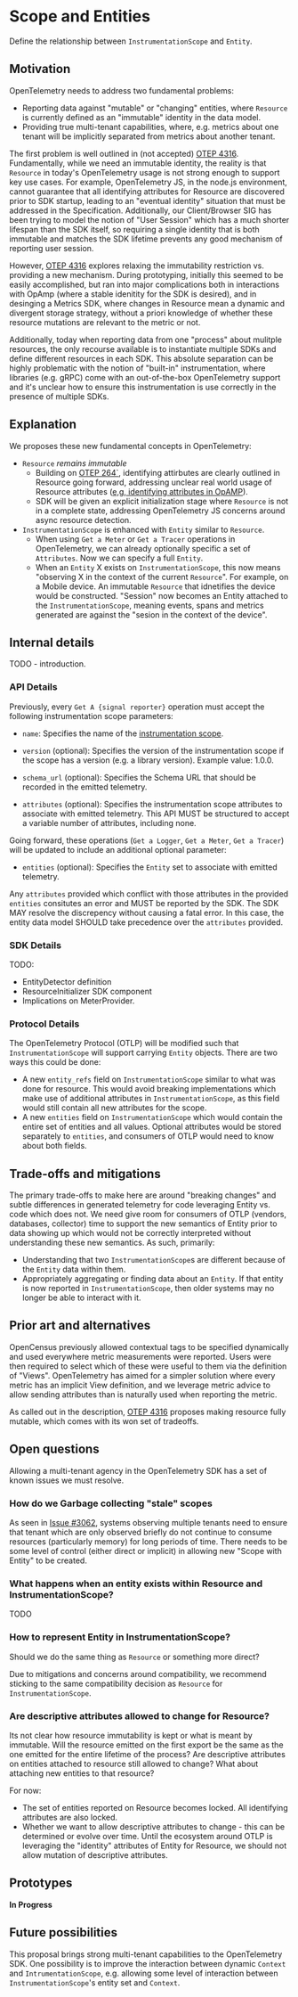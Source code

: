 # Scope and Entities

Define the relationship between `InstrumentationScope` and `Entity`.

## Motivation

OpenTelemetry needs to address two fundamental problems:

- Reporting data against "mutable" or "changing" entities, where `Resource`
  is currently defined as an "immutable" identity in the data model.
- Providing true multi-tenant capabilities, where, e.g. metrics about one tenant
  will be implicitly separated from metrics about another tenant.

The first problem is well outlined in (not accepted) [OTEP 4316](https://github.com/open-telemetry/opentelemetry-specification/pull/4316).
Fundamentally, while we need an immutable identity, the reality is that `Resource`
in today's OpenTelemetry usage is not strong enough to support key use cases. For example,
OpenTelemetry JS, in the node.js environment, cannot guarantee that all identifying
attributes for Resource are discovered prior to SDK startup, leading to an "eventual identity" situation
that must be addressed in the Specification. Additionally, our Client/Browser SIG has been
trying to model the notion of "User Session" which has a much shorter lifespan than the SDK itself, so
requiring a single identity that is both immutable and matches the SDK lifetime prevents any good mechanism of reporting user session.

However, [OTEP 4316](https://github.com/open-telemetry/opentelemetry-specification/pull/4316) explores
relaxing the immutability restriction vs. providing a new mechanism. During prototyping,
initially this seemed to be easily accomplished, but ran into major complications both in interactions
with OpAmp (where a stable idenitity for the SDK is desired), and in desinging a Metrics SDK, where
changes in Resource mean a dynamic and divergent storage strategy, without a priori knowledge of whether these resource mutations are
relevant to the metric or not.

Additionally, today when reporting data from one "process" about mulitple resources, the only recourse available is to instantiate
multiple SDKs and define different resources in each SDK.  This absolute separation can be highly problematic with the notion of
"built-in" instrumentation, where libraries (e.g. gRPC) come with an out-of-the-box OpenTelemetry support and it's unclear how
to ensure this instrumentation is use correctly in the presence of multiple SDKs. 

## Explanation

We proposes these new fundamental concepts in OpenTelemetry:

- `Resource` *remains immutable*
  - Building on [OTEP 264`](0264-resource-and-entities.md), identifying attirbutes
    are clearly outlined in Resource going forward, addressing unclear real world usage of Resource attributes ([e,g, identifying attributes in OpAMP](https://github.com/open-telemetry/opamp-spec/blob/main/specification.md#agentdescriptionidentifying_attributes)).
  - SDK will be given an explicit initialization stage where `Resource` is not in a complete state, addressing OpenTelemetry JS concerns around async resource detection.
- `InstrumentationScope` is enhanced with `Entity` similar to `Resource`.
  - When using `Get a Meter` or `Get a Tracer` operations in OpenTelemetry, we can already optionally specific a set of `Attributes`. Now
    we can specify a full `Entity`.
  - When an `Entity` X exists on `InstrumentationScope`, this now means "observing X in the context of the current `Resource`". For example,
    on a Mobile device. An immutable `Resource` that idnetifies the device would be constructed. "Session" now becomes an Entity
    attached to the `InstrumentationScope`, meaning events, spans and metrics generated are against the "sesion in the context of the device".

## Internal details

TODO - introduction.

### API Details

Previously, every `Get A {signal reporter}` operation must accept the following
instrumentation scope parameters:

* `name`: Specifies the name of the [instrumentation scope](../../specification/common/instrumentation-scope.md).

* `version` (optional): Specifies the version of the instrumentation scope if
  the scope has a version (e.g. a library version). Example value: 1.0.0.

* `schema_url` (optional): Specifies the Schema URL that should be recorded in
  the emitted telemetry.

* `attributes` (optional): Specifies the instrumentation scope attributes to
  associate with emitted telemetry. This API MUST be structured to accept a
  variable number of attributes, including none.


Going forward, these operations (`Get a Logger`, `Get a Meter`, `Get a Tracer`)
will be updated to include an additional optional parameter:

* `entities` (optional): Specifies the `Entity` set to associate with 
  emitted telemetry.

Any `attributes` provided which conflict with those attributes in the provided
`entities` consitutes an error and MUST be reported by the SDK.  The SDK
MAY resolve the discrepency without causing a fatal error. In this case,
the entity data model SHOULD take precedence over the `attributes` provided.

### SDK Details

TODO:

- EntityDetector definition
- ResourceInitializer SDK component
- Implications on MeterProvider.

### Protocol Details

The OpenTelemetry Protocol (OTLP) will be modified such that
`InstrumentationScope` will support carrying `Entity` objects. There are two
ways this could be done:

- A new `entity_refs` field on `InstrumentationScope` similar to what was
  done for resource. This would avoid breaking implementations which make use
  of additional attributes in `InstrumentationScope`, as this field would still
  contain all new attributes for the scope.
- A new `entities` field on `InstrumentationScope` which would contain the
  entire set of entities and all values. Optional attributes would be stored
  separately to `entities`, and consumers of OTLP would need to know about
  both fields.

## Trade-offs and mitigations

The primary trade-offs to make here are around "breaking changes" and subtle
differences in generated telemetry for code leveraging Entity vs. code which
does not. We need give room for consumers of OTLP (vendors, databases, collector)
time to support the new semantics of Entity prior to data showing up which would
not be correctly interpreted without understanding these new semantics. As such,
primarily:

- Understanding that two `InstrumentationScope`s are different because of the
  `Entity` data within them.
- Appropriately aggregating or finding data about an `Entity`. If that entity
  is now reported in `InstrumentationScope`, then older systems may no longer
  be able to interact with it.

## Prior art and alternatives

OpenCensus previously allowed contextual tags to be specified dynamically and used everywhere metric 
measurements were reported. Users were then required to select which of these were useful to them via
the definition of "Views". OpenTelemetry has aimed for a simpler solution where every
metric has an implicit View definition, and we leverage metric advice to allow sending attributes
than is naturally used when reporting the metric.

As called out in the description, [OTEP 4316](https://github.com/open-telemetry/opentelemetry-specification/pull/4316)
proposes making resource fully mutable, which comes with its won set of tradeoffs.

## Open questions

Allowing a multi-tenant agency in the OpenTelemetry SDK has a set of known issues we must resolve.

### How do we Garbage collecting "stale" scopes

As seen in [Issue #3062](https://github.com/open-telemetry/opentelemetry-specification/issues/3062),
systems observing multiple tenants need to ensure that tenant which are only observed briefly do not
continue to consume resources (particularly memory) for long periods of time. There needs to be
some level of control (either direct or implicit) in allowing new "Scope with Entity" to be created.

### What happens when an entity exists within Resource and InstrumentationScope?

TODO

### How to represent Entity in InstrumentationScope?

Should we do the same thing as `Resource` or something more direct?

Due to mitigations and concerns around compatibility, we recommend sticking to
the same compatibility decision as `Resource` for `InstrumentationScope`.

### Are descriptive attributes allowed to change for Resource?

Its not clear how resource immutability is kept or what is meant by immutable.
Will the resource emitted on the first export be the same as the one emitted for
the entire lifetime of the process? Are descriptive attributes on entities
attached to resource still allowed to change? What about attaching new entities
to that resource?

For now:

- The set of entities reported on Resource becomes locked. 
  All identifying attributes are also locked.
- Whether we want to allow descriptive attributes to change - this can be
  determined or evolve over time. Until the ecosystem around OTLP is leveraging
  the "identity" attributes of Entity for Resource, we should not allow
  mutation of descriptive attributes.

## Prototypes

**In Progress**

## Future possibilities

This proposal brings strong multi-tenant capabilities to the OpenTelemetry SDK.  One possibility
is to improve the interaction between dynamic `Context` and `IntrumentationScope`, e.g. allowing
some level of interaction between `InstrumentationScope`'s entity set and `Context`.
